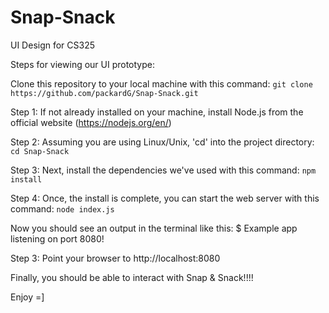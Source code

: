 # Snap-Snack
UI Design for CS325

Steps for viewing our UI prototype:

Clone this repository to your local machine with this command:
`git clone https://github.com/packardG/Snap-Snack.git`

Step 1: If not already installed on your machine, install Node.js from the official website (https://nodejs.org/en/)


Step 2: Assuming you are using Linux/Unix, 'cd' into the project directory: `cd Snap-Snack`


Step 3: Next, install the dependencies we've used with this command: `npm install`


Step 4: Once, the install is complete, you can start the web server with this command: `node index.js`


Now you should see an output in the terminal like this:
$ Example app listening on port 8080!


Step 3: Point your browser to http://localhost:8080


Finally, you should be able to interact with Snap & Snack!!!!


Enjoy =]
